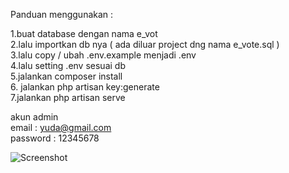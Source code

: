 <p>Panduan menggunakan :</p>

1.buat database dengan nama e_vot <br>
2.lalu importkan db nya ( ada diluar project dng nama e_vote.sql )<br>
3.lalu copy / ubah .env.example menjadi .env <br>
4.lalu setting .env sesuai db <br>
5.jalankan composer install <br>
6. jalankan php artisan key:generate <br>
7.jalankan php artisan serve <br>

akun admin <br>
email : yuda@gmail.com <br>
password : 12345678<br>

![Screenshot](https://spektaweb.com/uploads/kominfo-pp.png)
